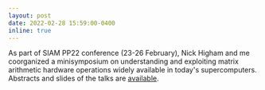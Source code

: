 ```yaml
---
layout: post
date: 2022-02-28 15:59:00-0400
inline: true
---
```


As part of SIAM PP22 conference (23-26 February), Nick Higham and me coorganized a minisymposium on understanding and exploiting matrix arithmetic hardware operations widely available in today's supercomputers. Abstracts and slides of the talks are [available](https://nla-group.org/2022/02/28/siam-pp22-minisymposium-on-understanding-and-exploiting-mixed-precision-accelerators-for-high-performance-computing/).
